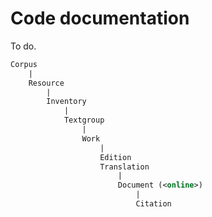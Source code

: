 Code documentation
===

To do.
```xml
Corpus
	|
	Resource
		|
		Inventory
			|
			Textgroup
				|
				Work
					|
					Edition
					Translation
						|
						Document (<online>)
							|
							Citation
```